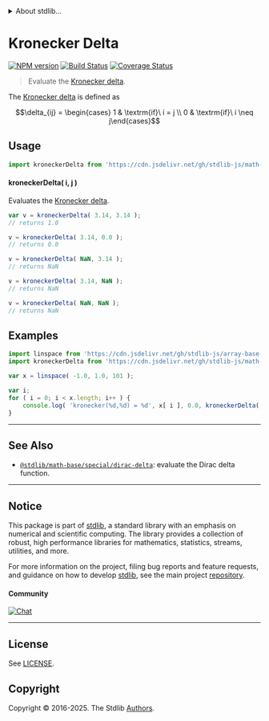 <!--

@license Apache-2.0

Copyright (c) 2018 The Stdlib Authors.

Licensed under the Apache License, Version 2.0 (the "License");
you may not use this file except in compliance with the License.
You may obtain a copy of the License at

   http://www.apache.org/licenses/LICENSE-2.0

Unless required by applicable law or agreed to in writing, software
distributed under the License is distributed on an "AS IS" BASIS,
WITHOUT WARRANTIES OR CONDITIONS OF ANY KIND, either express or implied.
See the License for the specific language governing permissions and
limitations under the License.

-->


<details>
  <summary>
    About stdlib...
  </summary>
  <p>We believe in a future in which the web is a preferred environment for numerical computation. To help realize this future, we've built stdlib. stdlib is a standard library, with an emphasis on numerical and scientific computation, written in JavaScript (and C) for execution in browsers and in Node.js.</p>
  <p>The library is fully decomposable, being architected in such a way that you can swap out and mix and match APIs and functionality to cater to your exact preferences and use cases.</p>
  <p>When you use stdlib, you can be absolutely certain that you are using the most thorough, rigorous, well-written, studied, documented, tested, measured, and high-quality code out there.</p>
  <p>To join us in bringing numerical computing to the web, get started by checking us out on <a href="https://github.com/stdlib-js/stdlib">GitHub</a>, and please consider <a href="https://opencollective.com/stdlib">financially supporting stdlib</a>. We greatly appreciate your continued support!</p>
</details>

# Kronecker Delta

[![NPM version][npm-image]][npm-url] [![Build Status][test-image]][test-url] [![Coverage Status][coverage-image]][coverage-url] <!-- [![dependencies][dependencies-image]][dependencies-url] -->

> Evaluate the [Kronecker delta][kronecker-delta].

<section class="intro">

The [Kronecker delta][kronecker-delta] is defined as

<!-- <equation class="equation" label="eq:kronecker_delta" align="center" raw="\delta_{ij} = \begin{cases} 1 & \textrm{if}\ i = j \\ 0 & \textrm{if}\ i \neq j\end{cases}" alt="Kronecker delta."> -->

```math
\delta_{ij} = \begin{cases} 1 & \textrm{if}\ i = j \\ 0 & \textrm{if}\ i \neq j\end{cases}
```

<!-- <div class="equation" align="center" data-raw-text="\delta_{ij} = \begin{cases} 1 &amp; \textrm{if}\ i = j \\ 0 &amp; \textrm{if}\ i \neq j\end{cases}" data-equation="eq:kronecker_delta">
    <img src="https://cdn.jsdelivr.net/gh/stdlib-js/stdlib@bb29798906e119fcb2af99e94b60407a270c9b32/lib/node_modules/@stdlib/math/base/special/kronecker-delta/docs/img/equation_kronecker_delta.svg" alt="Kronecker delta.">
    <br>
</div> -->

<!-- </equation> -->

</section>

<!-- /.intro -->



<section class="usage">

## Usage

```javascript
import kroneckerDelta from 'https://cdn.jsdelivr.net/gh/stdlib-js/math-base-special-kronecker-delta@deno/mod.js';
```

#### kroneckerDelta( i, j )

Evaluates the [Kronecker delta][kronecker-delta].

```javascript
var v = kroneckerDelta( 3.14, 3.14 );
// returns 1.0

v = kroneckerDelta( 3.14, 0.0 );
// returns 0.0

v = kroneckerDelta( NaN, 3.14 );
// returns NaN

v = kroneckerDelta( 3.14, NaN );
// returns NaN

v = kroneckerDelta( NaN, NaN );
// returns NaN
```

</section>

<!-- /.usage -->

<section class="examples">

## Examples

<!-- eslint no-undef: "error" -->

```javascript
import linspace from 'https://cdn.jsdelivr.net/gh/stdlib-js/array-base-linspace@deno/mod.js';
import kroneckerDelta from 'https://cdn.jsdelivr.net/gh/stdlib-js/math-base-special-kronecker-delta@deno/mod.js';

var x = linspace( -1.0, 1.0, 101 );

var i;
for ( i = 0; i < x.length; i++ ) {
    console.log( 'kronecker(%d,%d) = %d', x[ i ], 0.0, kroneckerDelta( x[ i ], 0.0 ) );
}
```

</section>

<!-- /.examples -->

<!-- C interface documentation. -->



<!-- Section for related `stdlib` packages. Do not manually edit this section, as it is automatically populated. -->

<section class="related">

* * *

## See Also

-   <span class="package-name">[`@stdlib/math-base/special/dirac-delta`][@stdlib/math/base/special/dirac-delta]</span><span class="delimiter">: </span><span class="description">evaluate the Dirac delta function.</span>

</section>

<!-- /.related -->

<!-- Section for all links. Make sure to keep an empty line after the `section` element and another before the `/section` close. -->


<section class="main-repo" >

* * *

## Notice

This package is part of [stdlib][stdlib], a standard library with an emphasis on numerical and scientific computing. The library provides a collection of robust, high performance libraries for mathematics, statistics, streams, utilities, and more.

For more information on the project, filing bug reports and feature requests, and guidance on how to develop [stdlib][stdlib], see the main project [repository][stdlib].

#### Community

[![Chat][chat-image]][chat-url]

---

## License

See [LICENSE][stdlib-license].


## Copyright

Copyright &copy; 2016-2025. The Stdlib [Authors][stdlib-authors].

</section>

<!-- /.stdlib -->

<!-- Section for all links. Make sure to keep an empty line after the `section` element and another before the `/section` close. -->

<section class="links">

[npm-image]: http://img.shields.io/npm/v/@stdlib/math-base-special-kronecker-delta.svg
[npm-url]: https://npmjs.org/package/@stdlib/math-base-special-kronecker-delta

[test-image]: https://github.com/stdlib-js/math-base-special-kronecker-delta/actions/workflows/test.yml/badge.svg?branch=main
[test-url]: https://github.com/stdlib-js/math-base-special-kronecker-delta/actions/workflows/test.yml?query=branch:main

[coverage-image]: https://img.shields.io/codecov/c/github/stdlib-js/math-base-special-kronecker-delta/main.svg
[coverage-url]: https://codecov.io/github/stdlib-js/math-base-special-kronecker-delta?branch=main

<!--

[dependencies-image]: https://img.shields.io/david/stdlib-js/math-base-special-kronecker-delta.svg
[dependencies-url]: https://david-dm.org/stdlib-js/math-base-special-kronecker-delta/main

-->

[chat-image]: https://img.shields.io/gitter/room/stdlib-js/stdlib.svg
[chat-url]: https://app.gitter.im/#/room/#stdlib-js_stdlib:gitter.im

[stdlib]: https://github.com/stdlib-js/stdlib

[stdlib-authors]: https://github.com/stdlib-js/stdlib/graphs/contributors

[umd]: https://github.com/umdjs/umd
[es-module]: https://developer.mozilla.org/en-US/docs/Web/JavaScript/Guide/Modules

[deno-url]: https://github.com/stdlib-js/math-base-special-kronecker-delta/tree/deno
[deno-readme]: https://github.com/stdlib-js/math-base-special-kronecker-delta/blob/deno/README.md
[umd-url]: https://github.com/stdlib-js/math-base-special-kronecker-delta/tree/umd
[umd-readme]: https://github.com/stdlib-js/math-base-special-kronecker-delta/blob/umd/README.md
[esm-url]: https://github.com/stdlib-js/math-base-special-kronecker-delta/tree/esm
[esm-readme]: https://github.com/stdlib-js/math-base-special-kronecker-delta/blob/esm/README.md
[branches-url]: https://github.com/stdlib-js/math-base-special-kronecker-delta/blob/main/branches.md

[stdlib-license]: https://raw.githubusercontent.com/stdlib-js/math-base-special-kronecker-delta/main/LICENSE

[kronecker-delta]: https://en.wikipedia.org/wiki/Kronecker_delta

<!-- <related-links> -->

[@stdlib/math/base/special/dirac-delta]: https://github.com/stdlib-js/math-base-special-dirac-delta/tree/deno

<!-- </related-links> -->

</section>

<!-- /.links -->
